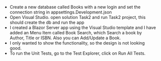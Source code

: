 * Create a new database called Books with a new login and set the connection string in appsettings.Development.json
* Open Visual Studio. open solution Task2 and run Task2 project, this should create the db and run the app
* I created a Blazor Server app using the Visual Studio template and I have added an Menu Item called Book Search, which Search a book by Author, Title or ISBN. Also you can Add/Update a Book.
* I only wanted to show the functionality, so the design is not looking good.
* To run the Unit Tests, go to the Test Explorer, click on Run All Tests.